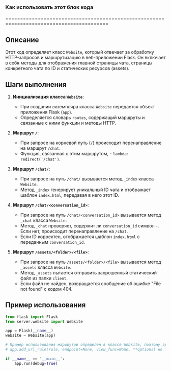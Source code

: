 ### Как использовать этот блок кода
=========================================================================================

Описание
-------------------------
Этот код определяет класс `Website`, который отвечает за обработку HTTP-запросов и маршрутизацию в веб-приложении Flask. Он включает в себя методы для отображения главной страницы чата, страницы конкретного чата по ID и статических ресурсов (assets).

Шаги выполнения
-------------------------
1. **Инициализация класса `Website`**: 
   - При создании экземпляра класса `Website` передается объект приложения Flask (`app`).
   - Определяется словарь `routes`, содержащий маршруты и связанные с ними функции и методы HTTP.

2. **Маршрут `/`**:
   - При запросе на корневой путь (`/`) происходит перенаправление на маршрут `/chat`.
   - Функция, связанная с этим маршрутом, - `lambda: redirect('/chat')`.

3. **Маршрут `/chat/`**:
   - При запросе на путь `/chat/` вызывается метод `_index` класса `Website`.
   - Метод `_index` генерирует уникальный ID чата и отображает шаблон `index.html`, передавая в него этот ID.

4. **Маршрут `/chat/<conversation_id>`**:
   - При запросе на путь `/chat/<conversation_id>` вызывается метод `_chat` класса `Website`.
   - Метод `_chat` проверяет, содержит ли `conversation_id` символ `-`. Если нет, происходит перенаправление на `/chat`.
   - Если ID корректен, отображается шаблон `index.html` с переданным `conversation_id`.

5. **Маршрут `/assets/<folder>/<file>`**:
   - При запросе на путь `/assets/<folder>/<file>` вызывается метод `_assets` класса `Website`.
   - Метод `_assets` пытается отправить запрошенный статический файл из папки `client`.
   - Если файл не найден, возвращается сообщение об ошибке "File not found" с кодом 404.

Пример использования
-------------------------

```python
from flask import Flask
from server.website import Website

app = Flask(__name__)
website = Website(app)

# Пример использования маршрутов определен в классе Website, поэтому здесь ничего дополнительно определять не нужно.
# app.add_url_rule(rule, endpoint=None, view_func=None, **options) не требуется

if __name__ == '__main__':
    app.run(debug=True)
